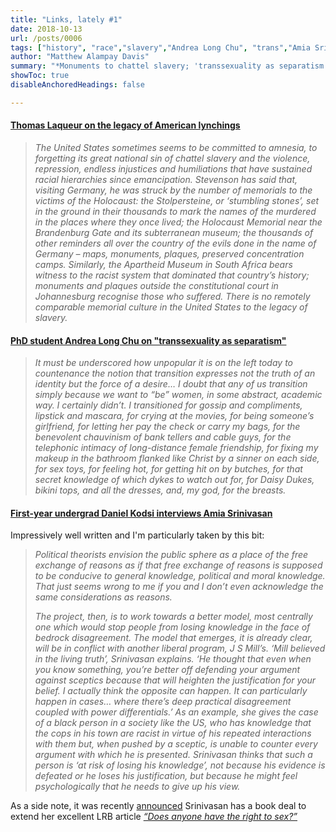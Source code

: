 ```yaml
---
title: "Links, lately #1" 
date: 2018-10-13
url: /posts/0006
tags: ["history", "race","slavery","Andrea Long Chu", "trans","Amia Srinivasan","philosophy"]
author: "Matthew Alampay Davis"
summary: "*Monuments to chattel slavery; 'transsexuality as separatism'; Amia Srinivasan's genealogical anxiety*"
showToc: true
disableAnchoredHeadings: false

---
```


#### [Thomas Laqueur on the legacy of American lynchings](https://www.lrb.co.uk/v40/n19/thomas-laqueur/lynched-for-drinking-from-a-white-mans-well)

> *The United States sometimes seems to be committed to amnesia, to forgetting its great national sin of chattel slavery and the violence, repression, endless injustices and humiliations that have sustained racial hierarchies since emancipation. Stevenson has said that, visiting Germany, he was struck by the number of memorials to the victims of the Holocaust: the Stolpersteine, or ‘stumbling stones’, set in the ground in their thousands to mark the names of the murdered in the places where they once lived; the Holocaust Memorial near the Brandenburg Gate and its subterranean museum; the thousands of other reminders all over the country of the evils done in the name of Germany – maps, monuments, plaques, preserved concentration camps. Similarly, the Apartheid Museum in South Africa bears witness to the racist system that dominated that country’s history; monuments and plaques outside the constitutional court in Johannesburg recognise those who suffered. There is no remotely comparable memorial culture in the United States to the legacy of slavery.*

#### [PhD student Andrea Long Chu on "transsexuality as separatism"](https://www.nplusonemag.com/issue-30/essays/on-liking-women/)

> *It must be underscored how unpopular it is on the left today to countenance the notion that transition expresses not the truth of an identity but the force of a desire… I doubt that any of us transition simply because we want to “be” women, in some abstract, academic way. I certainly didn’t. I transitioned for gossip and compliments, lipstick and mascara, for crying at the movies, for being someone’s girlfriend, for letting her pay the check or carry my bags, for the benevolent chauvinism of bank tellers and cable guys, for the telephonic intimacy of long-distance female friendship, for fixing my makeup in the bathroom flanked like Christ by a sinner on each side, for sex toys, for feeling hot, for getting hit on by butches, for that secret knowledge of which dykes to watch out for, for Daisy Dukes, bikini tops, and all the dresses, and, my god, for the breasts.*

#### [First-year undergrad Daniel Kodsi interviews Amia Srinivasan](https://www.the-orb.org/post/genealogical-anxiety)

Impressively well written and I'm particularly taken by this bit:

> *Political theorists envision the public sphere as a place of the free exchange of reasons as if that free exchange of reasons is supposed to be conducive to general knowledge, political and moral knowledge. That just seems wrong to me if you and I don’t even acknowledge the same considerations as reasons.*
> 
> *The project, then, is to work towards a better model, most centrally one which would stop people from losing knowledge in the face of bedrock disagreement. The model that emerges, it is already clear, will be in conflict with another liberal program, J S Mill’s. ‘Mill believed in the living truth’, Srinivasan explains. ‘He thought that even when you know something, you’re better off defending your argument against sceptics because that will heighten the justification for your belief. I actually think the opposite can happen. It can particularly happen in cases… where there’s deep practical disagreement coupled with power differentials.’ As an example, she gives the case of a black person in a society like the US, who has knowledge that the cops in his town are racist in virtue of his repeated interactions with them but, when pushed by a sceptic, is unable to counter every argument with which he is presented. Srinivasan thinks that such a person is ‘at risk of losing his knowledge’, not because his evidence is defeated or he loses his justification, but because he might feel psychologically that he needs to give up his view.*

As a side note, it was recently [announced](https://www.thebookseller.com/news/sex-appeal-sweeps-fbf-oxford-don-goes-10-countries-874141) Srinivasan has a book deal to extend her excellent LRB article [*“Does anyone have the right to sex?”*](https://www.lrb.co.uk/the-paper/v40/n06/amia-srinivasan/does-anyone-have-the-right-to-sex)